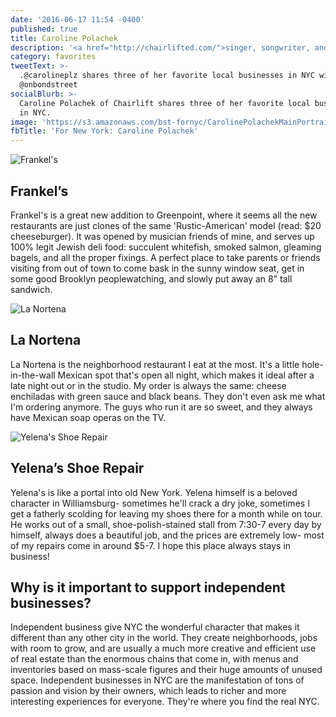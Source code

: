 ```yaml
---
date: '2016-06-17 11:54 -0400'
published: true
title: Caroline Polachek
description: '<a href="http://chairlifted.com/">singer, songwriter, and producer</a>'
category: favorites
tweetText: >-
  .@carolineplz shares three of her favorite local businesses in NYC with
  @onbondstreet
socialBlurb: >-
  Caroline Polachek of Chairlift shares three of her favorite local businesses
  in NYC.
image: 'https://s3.amazonaws.com/bst-fornyc/CarolinePolachekMainPortrait.jpg'
fbTitle: 'For New York: Caroline Polachek'
---
```

![Frankel's](https://s3.amazonaws.com/bst-fornyc/CarolinePolachekFrankels.jpg)

## Frankel’s

Frankel's is a great new addition to Greenpoint, where it seems all the new restaurants are just clones of the same 'Rustic-American' model (read: $20 cheeseburger). It was opened by musician friends of mine, and serves up 100% legit Jewish deli food: succulent whitefish, smoked salmon, gleaming bagels, and all the proper fixings. A perfect place to take parents or friends visiting from out of town to come bask in the sunny window seat, get in some good Brooklyn peoplewatching, and slowly put away an 8" tall sandwich.

![La Nortena](https://s3.amazonaws.com/bst-fornyc/CarolinePolachekLaTaqueriaNortena.jpg)

## La Nortena

La Nortena is the neighborhood restaurant I eat at the most. It's a little hole-in-the-wall Mexican spot that's open all night, which makes it ideal after a late night out or in the studio. My order is always the same: cheese enchiladas with green sauce and black beans. They don't even ask me what I'm ordering anymore. The guys who run it are so sweet, and they always have Mexican soap operas on the TV.

![Yelena's Shoe Repair](https://s3.amazonaws.com/bst-fornyc/CarolinePolachekYelenasShoeRepair.jpg)

## Yelena’s Shoe Repair

Yelena's is like a portal into old New York. Yelena himself is a beloved character in Williamsburg- sometimes he'll crack a dry joke, sometimes I get a fatherly scolding for leaving my shoes there for a month while on tour. He works out of a small, shoe-polish-stained stall from 7:30-7 every day by himself, always does a beautiful job, and the prices are extremely low- most of my repairs come in around $5-7. I hope this place always stays in business!

## Why is it important to support independent businesses?

Independent business give NYC the wonderful character that makes it different than any other city in the world. They create neighborhoods, jobs with room to grow, and are usually a much more creative and efficient use of real estate than the enormous chains that come in, with menus and inventories based on mass-scale figures and their huge amounts of unused space. Independent businesses in NYC are the manifestation of tons of passion and vision by their owners, which leads to richer and more interesting experiences for everyone. They're where you find the real NYC.
